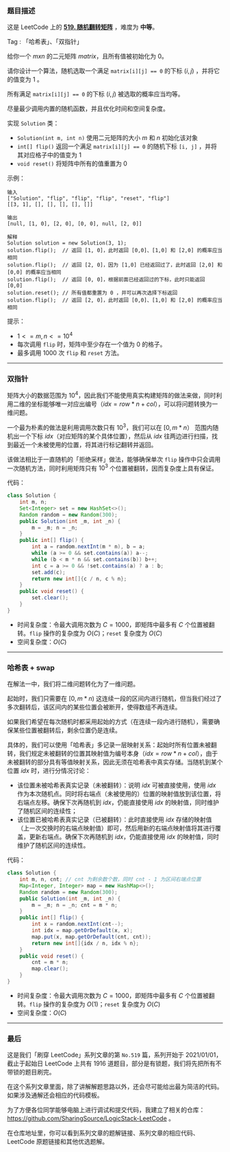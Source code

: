 ### 题目描述

这是 LeetCode 上的 **[519. 随机翻转矩阵](https://leetcode-cn.com/problems/random-flip-matrix/solution/gong-shui-san-xie-note-bie-pian-yi-ti-sh-e6gi/)** ，难度为 **中等**。

Tag : 「哈希表」、「双指针」




给你一个 $m x n$ 的二元矩阵 $matrix$，且所有值被初始化为 $0$。

请你设计一个算法，随机选取一个满足 `matrix[i][j] == 0` 的下标 $(i, j)$ ，并将它的值变为 $1$ 。

所有满足 `matrix[i][j] == 0` 的下标 $(i, j)$ 被选取的概率应当均等。

尽量最少调用内置的随机函数，并且优化时间和空间复杂度。

实现 `Solution` 类：

* `Solution(int m, int n)` 使用二元矩阵的大小 $m$ 和 $n$ 初始化该对象
* `int[] flip()` 返回一个满足 `matrix[i][j] == 0` 的随机下标 `[i, j]` ，并将其对应格子中的值变为 $1$
* `void reset()` 将矩阵中所有的值重置为 $0$


示例：
```
输入
["Solution", "flip", "flip", "flip", "reset", "flip"]
[[3, 1], [], [], [], [], []]

输出
[null, [1, 0], [2, 0], [0, 0], null, [2, 0]]

解释
Solution solution = new Solution(3, 1);
solution.flip();  // 返回 [1, 0]，此时返回 [0,0]、[1,0] 和 [2,0] 的概率应当相同
solution.flip();  // 返回 [2, 0]，因为 [1,0] 已经返回过了，此时返回 [2,0] 和 [0,0] 的概率应当相同
solution.flip();  // 返回 [0, 0]，根据前面已经返回过的下标，此时只能返回 [0,0]
solution.reset(); // 所有值都重置为 0 ，并可以再次选择下标返回
solution.flip();  // 返回 [2, 0]，此时返回 [0,0]、[1,0] 和 [2,0] 的概率应当相同
```

提示：
* $1 <= m, n <= 10^4$
* 每次调用 `flip` 时，矩阵中至少存在一个值为 $0$ 的格子。
* 最多调用 1000 次 `flip` 和 `reset` 方法。

---

### 双指针

矩阵大小的数据范围为 $10^4$，因此我们不能使用真实构建矩阵的做法来做，同时利用二维的坐标能够唯一对应出编号（$idx = row * n + col$），可以将问题转换为一维问题。

一个最为朴素的做法是利用调用次数只有 $10^3$，我们可以在 $[0, m * n）$ 范围内随机出一个下标 $idx$（对应矩阵的某个具体位置），然后从 $idx$ 往两边进行扫描，找到最近一个未被使用的位置，将其进行标记翻转并返回。

该做法相比于一直随机的「拒绝采样」做法，能够确保单次 `flip` 操作中只会调用一次随机方法，同时利用矩阵只有 $10^3$ 个位置被翻转，因而复杂度上具有保证。

代码：
```java
class Solution {
    int m, n;
    Set<Integer> set = new HashSet<>();
    Random random = new Random(300);
    public Solution(int _m, int _n) {
        m = _m; n = _n;
    }
    public int[] flip() {
        int a = random.nextInt(m * n), b = a;
        while (a >= 0 && set.contains(a)) a--;
        while (b < m * n && set.contains(b)) b++;
        int c = a >= 0 && !set.contains(a) ? a : b;
        set.add(c);
        return new int[]{c / n, c % n};
    }
    public void reset() {
        set.clear();
    }
}
```
* 时间复杂度：令最大调用次数为 $C = 1000$，即矩阵中最多有 $C$ 个位置被翻转。`flip` 操作的复杂度为 $O(C)$；`reset` 复杂度为 $O(C)$
* 空间复杂度：$O(C)$

---

### 哈希表 + swap

在解法一中，我们将二维问题转化为了一维问题。

起始时，我们只需要在 $[0, m * n)$ 这连续一段的区间内进行随机，但当我们经过了多次翻转后，该区间内的某些位置会被断开，使得数组不再连续。

如果我们希望在每次随机时都采用起始的方式（在连续一段内进行随机），需要确保某些位置被翻转后，剩余位置仍是连续。

具体的，我们可以使用「哈希表」多记录一层映射关系：起始时所有位置未被翻转，我们规定未被翻转的位置其映射值为编号本身（$idx = row * n + col$），由于未被翻转的部分具有等值映射关系，因此无须在哈希表中真实存储。当随机到某个位置 $idx$ 时，进行分情况讨论：

* 该位置未被哈希表真实记录（未被翻转）：说明 $idx$ 可被直接使用，使用 $idx$ 作为本次随机点。同时将右端点（未被使用的）位置的映射值放到该位置，将右端点左移。确保下次再随机到 $idx$，仍能直接使用 $idx$ 的映射值，同时维护了随机区间的连续性；
* 该位置已被哈希表真实记录（已被翻转）：此时直接使用 $idx$ 存储的映射值（上一次交换时的右端点映射值）即可，然后用新的右端点映射值将其进行覆盖，更新右端点。确保下次再随机到 $idx$，仍能直接使用 $idx$ 的映射值，同时维护了随机区间的连续性。


代码：
```java
class Solution {
    int m, n, cnt; // cnt 为剩余数个数，同时 cnt - 1 为区间右端点位置
    Map<Integer, Integer> map = new HashMap<>();
    Random random = new Random(300);
    public Solution(int _m, int _n) {
        m = _m; n = _n; cnt = m * n;
    }
    public int[] flip() {
        int x = random.nextInt(cnt--);
        int idx = map.getOrDefault(x, x);
        map.put(x, map.getOrDefault(cnt, cnt));
        return new int[]{idx / n, idx % n};
    }
    public void reset() {
        cnt = m * n;
        map.clear();
    }
}
```
* 时间复杂度：令最大调用次数为 $C = 1000$，即矩阵中最多有 $C$ 个位置被翻转。`flip` 操作的复杂度为 $O(1)$；`reset` 复杂度为 $O(C)$
* 空间复杂度：$O(C)$

---

### 最后

这是我们「刷穿 LeetCode」系列文章的第 `No.519` 篇，系列开始于 2021/01/01，截止于起始日 LeetCode 上共有 1916 道题目，部分是有锁题，我们将先把所有不带锁的题目刷完。

在这个系列文章里面，除了讲解解题思路以外，还会尽可能给出最为简洁的代码。如果涉及通解还会相应的代码模板。

为了方便各位同学能够电脑上进行调试和提交代码，我建立了相关的仓库：https://github.com/SharingSource/LogicStack-LeetCode 。

在仓库地址里，你可以看到系列文章的题解链接、系列文章的相应代码、LeetCode 原题链接和其他优选题解。


